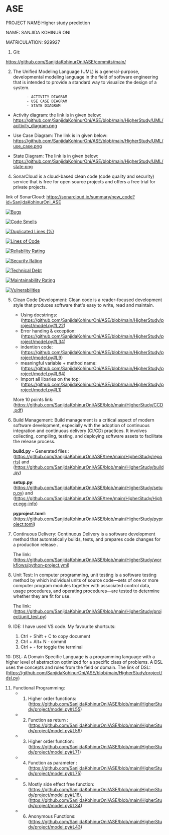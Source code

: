 # ASE


PROJECT NAME:Higher study prediction

NAME: SANJIDA KOHINUR ONI

MATRICULATION: 929927

1. Git:

https://github.com/SanjidaKohinurOni/ASE/commits/main/

2. The Unified Modeling Language (UML) is a general-purpose, developmental modeling language in the field of software engineering that is intended to provide a standard way to visualize the design of a system.

             - ACTIVITY DIAGRAM
             - USE CASE DIAGRAM
             - STATE DIAGRAM
            
            
- Activity diagram: the link is in given below:
https://github.com/SanjidaKohinurOni/ASE/blob/main/HigherStudy/UML/acitivity_diagram.png

- Use Case Diagram: The link is in given below:
https://github.com/SanjidaKohinurOni/ASE/blob/main/HigherStudy/UML/use_case.png

- State Diagram: The link is in given below:
https://github.com/SanjidaKohinurOni/ASE/blob/main/HigherStudy/UML/state.png


4. SonarCloud is a cloud-based clean code (code quality and security) service that is free for open source projects and offers a free trial for private projects.

link of SonarCloud: https://sonarcloud.io/summary/new_code?id=SanjidaKohinurOni_ASE

[![Bugs](https://sonarcloud.io/api/project_badges/measure?project=SanjidaKohinurOni_ASE&metric=bugs)](https://sonarcloud.io/summary/new_code?id=SanjidaKohinurOni_ASE)

[![Code Smells](https://sonarcloud.io/api/project_badges/measure?project=SanjidaKohinurOni_ASE&metric=code_smells)](https://sonarcloud.io/summary/new_code?id=SanjidaKohinurOni_ASE)

[![Duplicated Lines (%)](https://sonarcloud.io/api/project_badges/measure?project=SanjidaKohinurOni_ASE&metric=duplicated_lines_density)](https://sonarcloud.io/summary/new_code?id=SanjidaKohinurOni_ASE)

[![Lines of Code](https://sonarcloud.io/api/project_badges/measure?project=SanjidaKohinurOni_ASE&metric=ncloc)](https://sonarcloud.io/summary/new_code?id=SanjidaKohinurOni_ASE)

[![Reliability Rating](https://sonarcloud.io/api/project_badges/measure?project=SanjidaKohinurOni_ASE&metric=reliability_rating)](https://sonarcloud.io/summary/new_code?id=SanjidaKohinurOni_ASE)

[![Security Rating](https://sonarcloud.io/api/project_badges/measure?project=SanjidaKohinurOni_ASE&metric=security_rating)](https://sonarcloud.io/summary/new_code?id=SanjidaKohinurOni_ASE)

[![Technical Debt](https://sonarcloud.io/api/project_badges/measure?project=SanjidaKohinurOni_ASE&metric=sqale_index)](https://sonarcloud.io/summary/new_code?id=SanjidaKohinurOni_ASE)

[![Maintainability Rating](https://sonarcloud.io/api/project_badges/measure?project=SanjidaKohinurOni_ASE&metric=sqale_rating)](https://sonarcloud.io/summary/new_code?id=SanjidaKohinurOni_ASE)

[![Vulnerabilities](https://sonarcloud.io/api/project_badges/measure?project=SanjidaKohinurOni_ASE&metric=vulnerabilities)](https://sonarcloud.io/summary/new_code?id=SanjidaKohinurOni_ASE)


5. Clean Code Development: Clean code is a reader-focused development style that produces software that's easy to write, read and maintain.
     - Using docstrings: (https://github.com/SanjidaKohinurOni/ASE/blob/main/HigherStudy/project/model.py#L22)
     - Error handing & exception: (https://github.com/SanjidaKohinurOni/ASE/blob/main/HigherStudy/project/model.py#L34)
     - indention code: (https://github.com/SanjidaKohinurOni/ASE/blob/main/HigherStudy/project/model.py#L9)
     - meaningful variable + method name: (https://github.com/SanjidaKohinurOni/ASE/blob/main/HigherStudy/project/model.py#L64)
     - Import all libaries on the top: (https://github.com/SanjidaKohinurOni/ASE/blob/main/HigherStudy/project/model.py#L1)
  
     More 10 points link: (https://github.com/SanjidaKohinurOni/ASE/blob/main/HigherStudy/CCD.pdf)

6. Build Management: Build management is a critical aspect of modern software development, especially with the adoption of continuous integration and continuous delivery (CI/CD) practices. It involves collecting, compiling, testing, and deploying software assets to facilitate the release process.

   **build.py** - Generated files : (https://github.com/SanjidaKohinurOni/ASE/tree/main/HigherStudy/reports) and (https://github.com/SanjidaKohinurOni/ASE/blob/main/HigherStudy/build.py)
   
   **setup.py**: (https://github.com/SanjidaKohinurOni/ASE/blob/main/HigherStudy/setup.py) and (https://github.com/SanjidaKohinurOni/ASE/tree/main/HigherStudy/Higher.egg-info)
   
   **pyproject.toml**: (https://github.com/SanjidaKohinurOni/ASE/blob/main/HigherStudy/pyproject.toml)

8. Continuous Delivery: Continuous Delivery is a software development method that automatically builds, tests, and prepares code changes for a production release .

   The link: (https://github.com/SanjidaKohinurOni/ASE/blob/main/HigherStudy/workflows/python-project.yml)

9. Unit Test: In computer programming, unit testing is a software testing method by which individual units of source code—sets of one or more computer program modules together with associated control data, usage procedures, and operating procedures—are tested to determine whether they are fit for use.

   The link: (https://github.com/SanjidaKohinurOni/ASE/blob/main/HigherStudy/project/unit_test.py)

10. IDE: I have used VS code. My favourite shortcuts:

     1. Ctrl + Shift + C to copy document
     2. Ctrl + Alt+ N - commit
     3. Ctrl + - for toggle the terminal
  
10: DSL: A Domain Specific Language is a programming language with a higher level of abstraction optimized for a specific class of problems. A DSL uses the concepts and rules from the field or domain.
    The link of DSL: (https://github.com/SanjidaKohinurOni/ASE/blob/main/HigherStudy/project/dsl.py)

11. Functional Programming:
      - 1. Higher order functions: (https://github.com/SanjidaKohinurOni/ASE/blob/main/HigherStudy/project/model.py#L55)
      - 2. Function as return : (https://github.com/SanjidaKohinurOni/ASE/blob/main/HigherStudy/project/model.py#L59)
      - 3. Higher order function: (https://github.com/SanjidaKohinurOni/ASE/blob/main/HigherStudy/project/model.py#L71)
      - 4. Function as parameter : (https://github.com/SanjidaKohinurOni/ASE/blob/main/HigherStudy/project/model.py#L75)
      - 5. Mostly side effect free function: (https://github.com/SanjidaKohinurOni/ASE/blob/main/HigherStudy/project/model.py#L16),     (https://github.com/SanjidaKohinurOni/ASE/blob/main/HigherStudy/project/model.py#L34)
      - 6. Anonymous Functions: (https://github.com/SanjidaKohinurOni/ASE/blob/main/HigherStudy/project/model.py#L43)

   
